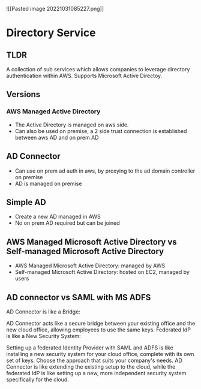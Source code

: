 ![[Pasted image 20221031085227.png]]
# Directory Service

## TLDR
A collection of sub services which allows companies to leverage directory authentication within AWS. Supports Microsoft Active Directoy.

## Versions

### AWS Managed Active Directory
- The Active Directory is managed on aws side.
- Can also be used on premise, a 2 side trust connection is established between aws AD and on prem AD

## AD Connector
- Can use on prem ad auth in aws, by proxying to the ad domain controller on premise
- AD is managed on premise

## Simple AD
- Create a new AD managed in AWS 
- No on prem AD required but can be joined

##  AWS Managed Microsoft Active Directory vs Self-managed Microsoft Active Directory
- AWS Managed Microsoft Active Directory: managed by AWS
- Self-managed Microsoft Active Directory: hosted on EC2, managed by users

## AD connector vs SAML with MS ADFS
AD Connector is like a Bridge:

AD Connector acts like a secure bridge between your existing office and the new cloud office, allowing employees to use the same keys.
Federated IdP is like a New Security System:

Setting up a federated Identity Provider with SAML and ADFS is like installing a new security system for your cloud office, complete with its own set of keys.
Choose the approach that suits your company's needs. AD Connector is like extending the existing setup to the cloud, while the federated IdP is like setting up a new, more independent security system specifically for the cloud.